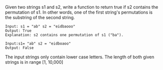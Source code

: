 Given two strings s1 and s2, write a function to return true if s2 contains the permutation of s1. In other words, one of the first string's permutations is the substring of the second string.

```
Input: s1 = "ab" s2 = "eidbaooo"
Output: True
Explanation: s2 contains one permutation of s1 ("ba").
```

```
Input:s1= "ab" s2 = "eidboaoo"
Output: False
```

The input strings only contain lower case letters.
The length of both given strings is in range [1, 10,000]

